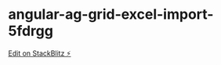 # angular-ag-grid-excel-import-5fdrgg

[Edit on StackBlitz ⚡️](https://stackblitz.com/edit/angular-ag-grid-excel-import-5fdrgg)